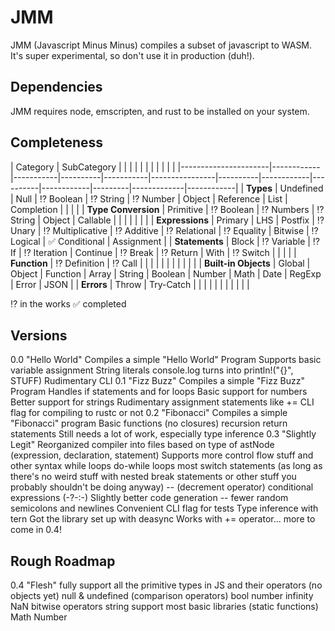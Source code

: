 # JMM
JMM (Javascript Minus Minus) compiles a subset of javascript to WASM.
It's super experimental, so don't use it in production (duh!).

## Dependencies
JMM requires node, emscripten, and rust to be installed on your system.

## Completeness

| Category | SubCategory |           |           |                |          |            |          |            |         |             |            |
|----------------------|------------|-----------|----------|-----------|----------------|----------|------------|----------|------------|---------|-------------|------------|
| **Types**            | Undefined  | Null      | :interrobang: Boolean  | :interrobang: String    | :interrobang: Number         | Object   | Reference  | List     | Completion |         |             |            |
| **Type Conversion**  | Primitive  | :interrobang: Boolean   | :interrobang: Numbers  | :interrobang: String    | Object         | Callable |            |          |            |         |             |            |
| **Expressions**      | Primary    | LHS       | Postfix  | :interrobang: Unary     | :interrobang: Multiplicative | :interrobang: Additive | :interrobang: Relational | :interrobang: Equality | Bitwise    | :interrobang: Logical | :white_check_mark: Conditional | Assignment |
| **Statements**       | Block      | :interrobang: Variable  | :interrobang: If       | :interrobang: Iteration | Continue       | :interrobang: Break    | :interrobang: Return     | With     | :interrobang: Switch     |         |             |            |
| **Function**         | :interrobang: Definition | :interrobang: Call      |          |           |                |          |            |          |            |         |             |            |
| **Built-in Objects** | Global     | Object    | Function | Array     | String         | Boolean  | Number     | Math     | Date       | RegExp  | Error       | JSON       |
| **Errors**           | Throw      | Try-Catch |          |           |                |          |            |          |            |         |             |            |


:interrobang: in the works
:white_check_mark: completed

## Versions
0.0 "Hello World"
  Compiles a simple "Hello World" Program
    Supports basic variable assignment
    String literals
    console.log turns into println!("{}", STUFF)
  Rudimentary CLI
0.1 "Fizz Buzz"
  Compiles a simple "Fizz Buzz" Program
    Handles if statements and for loops
    Basic support for numbers
    Better support for strings
    Rudimentary assignment statements like +=
  CLI flag for compiling to rustc or not
0.2 "Fibonacci"
  Compiles a simple "Fibonacci" program
    Basic functions (no closures)
    recursion
    return statements
  Still needs a lot of work, especially type inference
0.3 "Slightly Legit"
  Reorganized compiler into files based on type of astNode (expression, declaration, statement)
  Supports more control flow stuff and other syntax
    while loops
    do-while loops
    most switch statements
        (as long as there's no weird stuff with nested break statements or other stuff you probably shouldn't be doing anyway)
    -- (decrement operator)
    conditional expressions (-?-:-)
  Slightly better code generation -- fewer random semicolons and newlines
  Convenient CLI flag for tests
  Type inference with tern
    Got the library set up with deasync
    Works with += operator... more to come in 0.4!

## Rough Roadmap
0.4 "Flesh"
  fully support all the primitive types in JS and their operators (no objects yet)
    null & undefined (comparison operators)
    bool
    number
      infinity
      NaN
      bitwise operators
    string
  support most basic libraries (static functions)
    Math
    Number
